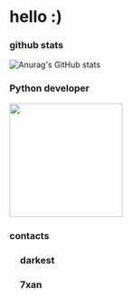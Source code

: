 # hello :)

### github stats
![Anurag's GitHub stats](https://github-readme-stats.vercel.app/api?username=okxan&show_icons=true&theme=dracula)

### Python developer
<img src="https://i.imgur.com/Uz8A9gH.png" width="200">

### contacts
### <img src="https://i.imgur.com/ySFh4zD.png" width="15"> darkest <br>
### <img src="https://i.imgur.com/ySFh4zD.png" width="15"> 7xan
